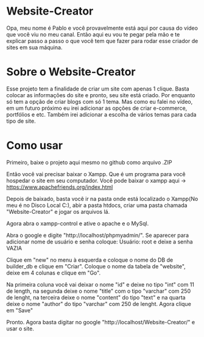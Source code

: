 # Website-Creator

Opa, meu nome é Pablo e você provavelmente está aqui por causa do vídeo que você viu no meu canal. Então aqui eu vou te pegar pela mão e te explicar passo a passo o que você tem que fazer para rodar esse criador de sites em sua máquina.

# Sobre o Website-Creator

Esse projeto tem a finalidade de criar um site com apenas 1 clique. Basta colocar as informações do site e pronto, seu site está criado. 
Por enquanto só tem a opção de criar blogs com só 1 tema. Mas como eu falei no vídeo, em um futuro próximo eu irei adicionar as opções de criar e-commerce, portfólios e etc. Também irei adicionar a escolha de vários temas para cada tipo de site.

# Como usar

Primeiro, baixe o projeto aqui mesmo no github como arquivo .ZIP

Então você vai precisar baixar o Xampp. Que é um programa para você hospedar o site em seu computador. Você pode baixar o xampp aqui -> https://www.apachefriends.org/index.html

Depois de baixado, basta você ir na pasta onde está localizado o Xampp(No meu é no Disco Local C:), abir a pasta htdocs, criar uma pasta chamada "Website-Creator" e jogar os arquivos lá.

Agora abra o xampp-control e ative o apache e o MySql.

Abra o google e digite "http://localhost/phpmyadmin/". Se aparecer para adicionar nome de usuário e senha coloque: Usuário: root e deixe a senha VAZIA

Clique em "new" no menu à esquerda e coloque o nome do DB de builder_db e clique em "Criar".
Coloque o nome da tabela de "website", deixe em 4 colunas e clique em "Go".

Na primeira coluna você vai deixar o nome "id" e deixe no tipo "int" com 11 de length, na segunda deixe o nome "title" com o tipo "varchar" com 250 de lenght, na terceira deixe o nome "content" do tipo "text" e na quarta deixe o nome "author" do tipo "varchar" com 250 de lenght. 
Agora clique em "Save"

Pronto. Agora basta digitar no google "http://localhost/Website-Creator/" e usar o site.
